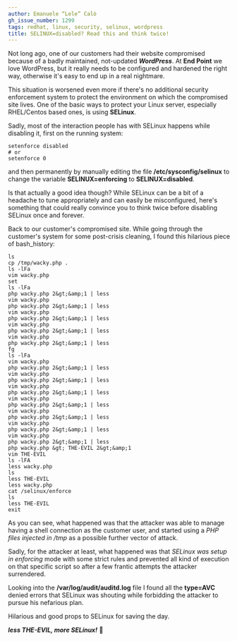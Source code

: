 ```yaml
---
author: Emanuele “Lele” Calò
gh_issue_number: 1299
tags: redhat, linux, security, selinux, wordpress
title: SELINUX=disabled? Read this and think twice!
---
```


Not long ago, one of our customers had their website compromised because of a badly maintained, not-updated ***WordPress***. At **End Point** we love WordPress, but it really needs to be configured and hardened the right way, otherwise it's easy to end up in a real nightmare.

This situation is worsened even more if there's no additional security enforcement system to protect the environment on which the compromised site lives. One of the basic ways to protect your Linux server, especially RHEL/Centos based ones, is using **SELinux**.

Sadly, most of the interaction people has with SELinux happens while disabling it, first on the running system:

```
setenforce disabled
# or
setenforce 0
```

and then permanently by manually editing the file **/etc/sysconfig/selinux** to change the variable **SELINUX=enforcing** to **SELINUX=disabled**.

Is that actually a good idea though? While SELinux can be a bit of a headache to tune appropriately and can easily be misconfigured, here's something that could really convince you to think twice before disabling SELinux once and forever.

Back to our customer's compromised site. While going through the customer's system for some post-crisis cleaning, I found this hilarious piece of bash_history:

```
ls
cp /tmp/wacky.php .
ls -lFa
vim wacky.php
set
ls -lFa
php wacky.php 2&gt;&amp;1 | less
vim wacky.php
php wacky.php 2&gt;&amp;1 | less
vim wacky.php
php wacky.php 2&gt;&amp;1 | less
vim wacky.php
php wacky.php 2&gt;&amp;1 | less
vim wacky.php
php wacky.php 2&gt;&amp;1 | less
fg
ls -lFa
vim wacky.php
php wacky.php 2&gt;&amp;1 | less
vim wacky.php
php wacky.php 2&gt;&amp;1 | less
vim wacky.php
php wacky.php 2&gt;&amp;1 | less
vim wacky.php
php wacky.php 2&gt;&amp;1 | less
vim wacky.php
php wacky.php 2&gt;&amp;1 | less
vim wacky.php
php wacky.php 2&gt;&amp;1 | less
vim wacky.php
php wacky.php 2&gt;&amp;1 | less
php wacky.php &gt; THE-EVIL 2&gt;&amp;1
vim THE-EVIL
ls -lFA
less wacky.php
ls
less THE-EVIL
less wacky.php
cat /selinux/enforce
ls
less THE-EVIL
exit
```

As you can see, what happened was that the attacker was able to manage having a shell connection as the customer user, and started using a *PHP files injected in /tmp* as a possible further vector of attack.

Sadly, for the attacker at least, what happened was that *SELinux was setup in enforcing* mode with some strict rules and prevented all kind of execution on that specific script so after a few frantic attempts the attacker surrendered.

Looking into the **/var/log/audit/auditd.log** file I found all the **type=AVC** denied errors that SELinux was shouting while forbidding the attacker to pursue his nefarious plan.

Hilarious and good props to SELinux for saving the day.

***less THE-EVIL, more SELinux!*** 🙂
